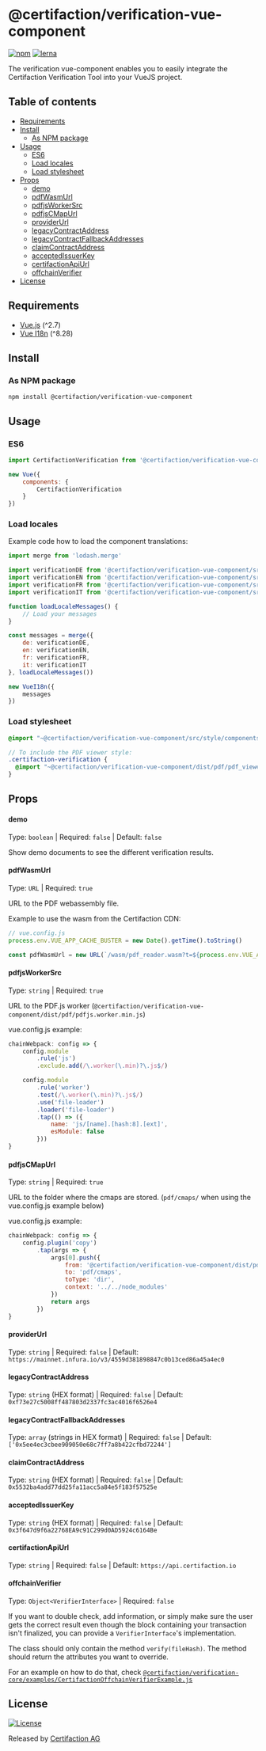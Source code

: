 # @certifaction/verification-vue-component

[![npm][npm]][npm-url]
[![lerna][lerna]][lerna-url]

The verification vue-component enables you to easily integrate the Certifaction Verification Tool into your VueJS project.

## Table of contents

* [Requirements](#requirements)
* [Install](#install)
    * [As NPM package](#as-npm-package)
* [Usage](#usage)
  * [ES6](#es6)
  * [Load locales](#load-locales)
  * [Load stylesheet](#load-stylesheet)
* [Props](#props)
    * [demo](#demo)
    * [pdfWasmUrl](#pdfWasmUrl)
    * [pdfjsWorkerSrc](#pdfjsWorkerSrc)
    * [pdfjsCMapUrl](#pdfjsCMapUrl)
    * [providerUrl](#providerUrl)
    * [legacyContractAddress](#legacyContractAddress)
    * [legacyContractFallbackAddresses](#legacyContractFallbackAddresses)
    * [claimContractAddress](#claimContractAddress)
    * [acceptedIssuerKey](#acceptedIssuerKey)
    * [certifactionApiUrl](#certifactionApiUrl)
    * [offchainVerifier](#offchainVerifier)
* [License](#license)

## Requirements

* [Vue.js](https://vuejs.org/) (^2.7)
* [Vue I18n](https://kazupon.github.io/vue-i18n/) (^8.28)

## Install

### As NPM package

```shell script
npm install @certifaction/verification-vue-component
```

## Usage

### ES6

```js
import CertifactionVerification from '@certifaction/verification-vue-component'

new Vue({
    components: {
        CertifactionVerification
    }
})
```

### Load locales

Example code how to load the component translations:

```js
import merge from 'lodash.merge'

import verificationDE from '@certifaction/verification-vue-component/src/locales/de.json'
import verificationEN from '@certifaction/verification-vue-component/src/locales/en.json'
import verificationFR from '@certifaction/verification-vue-component/src/locales/fr.json'
import verificationIT from '@certifaction/verification-vue-component/src/locales/it.json'

function loadLocaleMessages() {
    // Load your messages
}

const messages = merge({
    de: verificationDE,
    en: verificationEN,
    fr: verificationFR,
    it: verificationIT
}, loadLocaleMessages())

new VueI18n({
    messages
})
```

### Load stylesheet

```scss
@import "~@certifaction/verification-vue-component/src/style/components/certifaction_verification";

// To include the PDF viewer style:
.certifaction-verification {
  @import "~@certifaction/verification-vue-component/dist/pdf/pdf_viewer";
}
```

## Props

#### demo

Type: `boolean` | Required: `false` | Default: `false`

Show demo documents to see the different verification results.

#### pdfWasmUrl

Type: `URL` | Required: `true`

URL to the PDF webassembly file.

Example to use the wasm from the Certifaction CDN:
```js
// vue.config.js
process.env.VUE_APP_CACHE_BUSTER = new Date().getTime().toString()

const pdfWasmUrl = new URL(`/wasm/pdf_reader.wasm?t=${process.env.VUE_APP_CACHE_BUSTER}`, process.env.VUE_APP_CERTIFACTION_CDN_BASE_URL)
```

#### pdfjsWorkerSrc

Type: `string` | Required: `true`

URL to the PDF.js worker (`@certifaction/verification-vue-component/dist/pdf/pdfjs.worker.min.js`)

vue.config.js example:
```js
chainWebpack: config => {
    config.module
        .rule('js')
        .exclude.add(/\.worker(\.min)?\.js$/)

    config.module
        .rule('worker')
        .test(/\.worker(\.min)?\.js$/)
        .use('file-loader')
        .loader('file-loader')
        .tap(() => ({
            name: 'js/[name].[hash:8].[ext]',
            esModule: false
        }))
}
```

#### pdfjsCMapUrl

Type: `string` | Required: `true`

URL to the folder where the cmaps are stored. (`pdf/cmaps/` when using the vue.config.js example below)

vue.config.js example:
```js
chainWebpack: config => {
    config.plugin('copy')
        .tap(args => {
            args[0].push({
                from: '@certifaction/verification-vue-component/dist/pdf/cmaps',
                to: 'pdf/cmaps',
                toType: 'dir',
                context: '../../node_modules'
            })
            return args
        })
}
```

#### providerUrl

Type: `string` | Required: `false` | Default: `https://mainnet.infura.io/v3/4559d381898847c0b13ced86a45a4ec0`

#### legacyContractAddress

Type: `string` (HEX format) | Required: `false` | Default: `0xf73e27c5008ff487803d2337fc3ac4016f6526e4`

#### legacyContractFallbackAddresses

Type: `array` (strings in HEX format) | Required: `false` | Default: `['0x5ee4ec3cbee909050e68c7ff7a8b422cfbd72244']`

#### claimContractAddress

Type: `string` (HEX format) | Required: `false` | Default: `0x5532ba4add77dd25fa11acc5a84e5f183f57525e`

#### acceptedIssuerKey

Type: `string` (HEX format) | Required: `false` | Default: `0x3f647d9f6a22768EA9c91C299d0AD5924c6164Be`

#### certifactionApiUrl

Type: `string` | Required: `false` | Default: `https://api.certifaction.io`

#### offchainVerifier

Type: `Object<VerifierInterface>` | Required: `false` 

If you want to double check, add information, or simply make sure the user gets the correct result even though the block containing your transaction isn't finalized, you can provide a `VerifierInterface`'s implementation.

The class should only contain the method `verify(fileHash)`. The method should return the attributes you want to override.

For an example on how to do that, check [`@certifaction/verification-core/examples/CertifactionOffchainVerifierExample.js`](https://github.com/certifaction/verification/blob/master/packages/verification-core/examples/CertifactionOffchainVerifierExample.js)

## License

[![License](https://img.shields.io/badge/license-MIT-blue.svg)](https://github.com/certifaction/verification/blob/master/LICENSE)

Released by [Certifaction AG](https://certifaction.com)

[npm]: https://img.shields.io/npm/v/@certifaction/verification-vue-component.svg
[npm-url]: https://www.npmjs.com/package/@certifaction/verification-vue-component
[lerna]: https://img.shields.io/badge/maintained%20with-lerna-cc00ff.svg
[lerna-url]: https://lerna.js.org/

